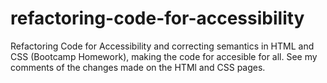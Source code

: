 # refactoring-code-for-accessibility
Refactoring Code for Accessibility and correcting semantics in HTML and CSS (Bootcamp Homework), making the code for accesible for all. 
See my comments of the changes made on the HTMl and CSS pages. 
